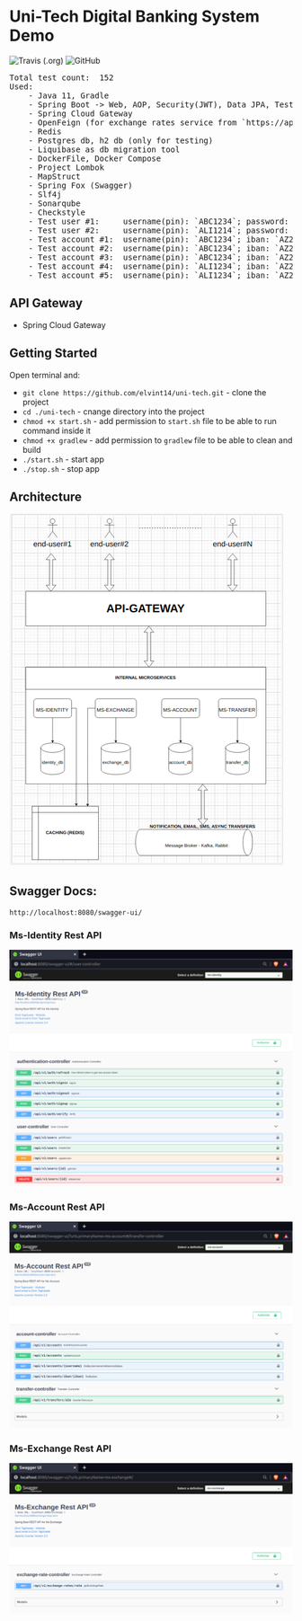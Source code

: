 # Uni-Tech Digital Banking System Demo #

![Travis (.org)](https://img.shields.io/travis/isopropylcyanide/Jwt-Spring-Security-JPA)
![GitHub](https://img.shields.io/github/license/isopropylcyanide/Jwt-Spring-Security-JPA?color=blue)

<pre>
Total test count:  152
Used:
    - Java 11, Gradle
    - Spring Boot -> Web, AOP, Security(JWT), Data JPA, Test, ArchTest, Validation
    - Spring Cloud Gateway
    - OpenFeign (for exchange rates service from `https://api.exchangerate.host/latest`
    - Redis
    - Postgres db, h2 db (only for testing)
    - Liquibase as db migration tool
    - DockerFile, Docker Compose
    - Project Lombok
    - MapStruct
    - Spring Fox (Swagger)
    - Slf4j
    - Sonarqube
    - Checkstyle
    - Test user #1:     username(pin): `ABC1234`; password: `123456`
    - Test user #2:     username(pin): `ALI1214`; password: `123456`
    - Test account #1:  username(pin): `ABC1234`; iban: `AZ21NABZ00000000137010001944`; status: `ACTIVATED`
    - Test account #2:  username(pin): `ABC1234`; iban: `AZ21NABZ00000000137010001945`; status: `DEACTIVATED`
    - Test account #3:  username(pin): `ABC1234`; iban: `AZ21NABZ00000000137010001946`; status: `ACTIVATED`
    - Test account #4:  username(pin): `ALI1234`; iban: `AZ21NABZ00000000137010001947`; status: `ACTIVATED`
    - Test account #5:  username(pin): `ALI1234`; iban: `AZ21NABZ00000000137010001948`; status: `DEACTIVATED`
</pre>

## API Gateway ##

- Spring Cloud Gateway

## Getting Started ##
Open terminal and:
- `git clone https://github.com/elvint14/uni-tech.git` - clone the project
- `cd ./uni-tech` - cnange directory into the project
- `chmod +x start.sh` - add permission to `start.sh` file to be able to run command inside it
- `chmod +x gradlew`  - add permission to `gradlew` file to be able to clean and build
- `./start.sh` - start app
- `./stop.sh`  - stop app

## Architecture ##

![uni-tech-architecture](./_diagrams/architecture.png)

## Swagger Docs: ##

```
http://localhost:8080/swagger-ui/
```

### Ms-Identity Rest API ###

![ms-identity](./_diagrams/identity.png)

### Ms-Account Rest API ###

![ms-account](./_diagrams/account.png)

### Ms-Exchange Rest API ###

![ms-exchange](./_diagrams/exchange-rates.png)
